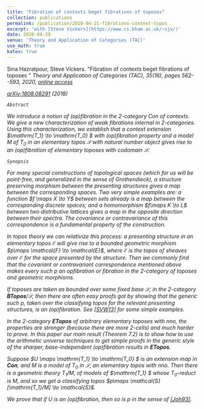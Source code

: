 ```yaml
---
title: "Fibration of contexts beget fibrations of toposes"
collection: publications
permalink: /publication/2018-04-21-fibrations-context-topos
excerpt: 'with [Steve Vickers](https://www.cs.bham.ac.uk/~sjv/)'
date: 2020-04-29
venue: 'Theory and Application of Categories (TAC)'
use_math: true
katex: true
---
```


<!-- include it up there if you have it
citation: 'Your Name, You. (2009). &quot;Paper Title Number 1.&quot; <i>Journal 1</i>. 1(1).'
-->


<!-- {% include macro %} -->

Sina Hazratpour, Steve Vickers. &quot;Fibration of contexts beget fibrations of toposes &quot; 
 <i>Theory and Application of Categories (TAC)<i>, 35(16), pages 562--593, 2020, [online access](http://www.tac.mta.ca/tac/volumes/35/16/35-16abs.html)


<i class="fa fa-file-pdf-o" aria-hidden="true"> [arXiv:1808.08291](https://arxiv.org/abs/1808.08291) (2018)



`Abstract` 

We introduce a notion of (op)fibration in the 2-category Con of contexts.
We give a new characterization of weak fibrations internal in 2-categories. Using this
characterization, we establish that a context extension 
$\mathrm{T_1} \to \mathrm{T_0} $ with (op)fibration
property and a model $M$ of $\mathrm{T_0}$ in an elementary topos $\mathcal{S}$ with natural number object
gives rise to an (op)fibration of elementary toposes with codomain $\mathcal{S}$.

`Synopsis` 

For many special constructions of topological spaces (which for us will be point-free, and generalized in the sense of Grothendieck), a structure preserving morphism between the presenting structures gives a map between the corresponding spaces. Two very simple examples are: a function $f \maps X \to Y$ between sets already is a map between the corresponding discrete spaces; and a homomorphism $f\maps K \to L$ between two distributive lattices gives a map in the _opposite direction_ between their spectra. The covariance or contravariance of this correspondence is a fundamental property of the construction.

In topos theory we can relativize this process: a presenting structure in an elementary topos $\mathcal{E}$ will give rise to a bounded geometric morphism $p\maps \mathcal{F} \to \mathcal{E}$, where $\mathcal{E}$ is the topos
of sheaves over $\mathcal{E}$ for the space presented by the structure. Then we commonly find that the covariant or contravariant correspondence mentioned above makes every such $p$ an opfibration or fibration in the 2-category of toposes and geometric morphisms.

If toposes are taken as bounded over some fixed base $\mathcal{S}$, in the 2-category $\mathbf{BTopos}/\mathcal{S}$,
then there are often easy proofs got by showing that the generic such p, taken over the classifying topos for the relevant presenting structures, is an (op)fibration. See [[SVW13]](https://arxiv.org/abs/1310.0705) for some simple examples. 

In the 2-category $\mathbf{ETopos}$ of arbitrary elementary toposes with nno, the
properties are stronger (because there are more 2-cells) and much harder to prove.
In this paper our main result (Theorem 7.2) is to show how to use the arithmetic universe techniques to get simple proofs in the generic style of the sharper, base-independent (op)fibration results in $\mathbf{ETopos}$.

Suppose $U \maps \mathrm{T_1}  \to \mathrm{T_0} $ is an extension map in $\mathbf{Con}$, and $M$ is a model of $\mathrm{T_0}$ in $\mathcal{S}$, an elementary topos with nno. Then there is a geometric theory $\mathrm{T_1}/M$,
of models of $\mathrm{T_1} $ whose $\mathrm{T_0}$-reduct is $M$, and so we get a classifying topos $p\maps \mathcal{S}[\mathrm{T_1}/M] \to \mathcal{S}$.

We prove that if $U$ is an (op)fibration, then so is $p$ in the sense of [[Joh93]](https://link.springer.com/article/10.1007/BF00880041).




 




<!--
Recommended citation: Your Name, You. (2009). "Paper Title Number 1." <i>Journal 1</i>. 1(1).
-->
